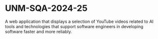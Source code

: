 # UNM-SQA-2024-25
A web application that displays a selection of YouTube videos related to AI tools and technologies that support software engineers in developing software faster and more reliably.
